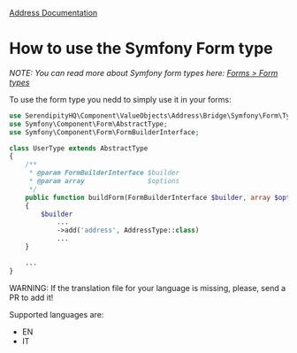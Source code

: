 [Address Documentation](../Address.md)

# How to use the Symfony Form type

*NOTE: You can read more about Symfony form types here: [Forms > Form types](https://symfony.com/doc/current/forms.html#form-types)*

To use the form type you nedd to simply use it in your forms:

```php
use SerendipityHQ\Component\ValueObjects\Address\Bridge\Symfony\Form\Type\AddressType;
use Symfony\Component\Form\AbstractType;
use Symfony\Component\Form\FormBuilderInterface;

class UserType extends AbstractType
{
    /**
     * @param FormBuilderInterface $builder
     * @param array                $options
     */
    public function buildForm(FormBuilderInterface $builder, array $options): void
    {
        $builder
            ...
            ->add('address', AddressType::class)
            ...
    }

    ...
}
```

WARNING: If the translation file for your language is missing, please, send a PR to add it!

Supported languages are:

- EN
- IT

